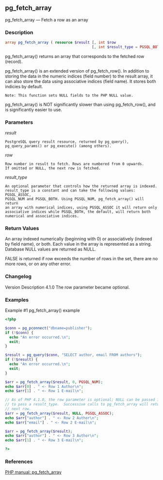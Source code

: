 ## pg_fetch_array


pg_fetch_array — Fetch a row as an array

### Description

```php
array pg_fetch_array ( resource $result [, int $row
                                        [, int $result_type = PGSQL_BOTH ]] )
```

pg_fetch_array() returns an array that corresponds to the fetched row (record).

pg_fetch_array() is an extended version of pg_fetch_row().
In addition to storing the data in the numeric indices (field number) to
the result array, it can also store the data using associative indices
(field name). It stores both indicies by default.

    Note: This function sets NULL fields to the PHP NULL value.

pg_fetch_array() is NOT significantly slower than using pg_fetch_row(),
and is significantly easier to use.

### Parameters

*result*

    PostgreSQL query result resource, returned by pg_query(),
    pg_query_params() or pg_execute() (among others).

*row*

    Row number in result to fetch. Rows are numbered from 0 upwards.
    If omitted or NULL, the next row is fetched.

*result_type*

    An optional parameter that controls how the returned array is indexed.
    result_type is a constant and can take the following values: PGSQL_ASSOC,
    PGSQL_NUM and PGSQL_BOTH. Using PGSQL_NUM, pg_fetch_array() will return
    an array with numerical indices, using PGSQL_ASSOC it will return only
    associative indices while PGSQL_BOTH, the default, will return both
    numerical and associative indices.

### Return Values

An array indexed numerically (beginning with 0) or associatively (indexed by
field name), or both. Each value in the array is represented as a string.
Database NULL values are returned as NULL.

FALSE is returned if row exceeds the number of rows in the set, there are
no more rows, or on any other error.

### Changelog

Version 	Description
4.1.0 	The row parameter became optional.

### Examples

Example #1 pg_fetch_array() example

```php
<?php 

$conn = pg_pconnect("dbname=publisher");
if (!$conn) {
  echo "An error occurred.\n";
  exit;
}

$result = pg_query($conn, "SELECT author, email FROM authors");
if (!$result) {
  echo "An error occurred.\n";
  exit;
}

$arr = pg_fetch_array($result, 0, PGSQL_NUM);
echo $arr[0] . " <- Row 1 Author\n";
echo $arr[1] . " <- Row 1 E-mail\n";

// As of PHP 4.1.0, the row parameter is optional; NULL can be passed instead,
// to pass a result_type.  Successive calls to pg_fetch_array will return the
// next row.
$arr = pg_fetch_array($result, NULL, PGSQL_ASSOC);
echo $arr["author"] . " <- Row 2 Author\n";
echo $arr["email"] . " <- Row 2 E-mail\n";

$arr = pg_fetch_array($result);
echo $arr["author"] . " <- Row 3 Author\n";
echo $arr[1] . " <- Row 3 E-mail\n";

?>
```

### References

[PHP manual: pg_fetch_array](http://www.php.net/manual/en/function.pg-fetch-array.php)
